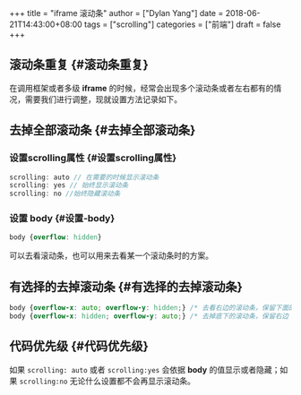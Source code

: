 +++
title = "iframe 滚动条"
author = ["Dylan Yang"]
date = 2018-06-21T14:43:00+08:00
tags = ["scrolling"]
categories = ["前端"]
draft = false
+++

## 滚动条重复 {#滚动条重复}

在调用框架或者多级 **iframe** 的时候，经常会出现多个滚动条或者左右都有的情况，需要我们进行调整，现就设置方法记录如下。


## 去掉全部滚动条 {#去掉全部滚动条}


### 设置scrolling属性 {#设置scrolling属性}

```javascript
scrolling: auto // 在需要的时候显示滚动条
scrolling: yes // 始终显示滚动条
scrolling: no //始终隐藏滚动条
```


### 设置 body {#设置-body}

```css
body {overflow: hidden}
```

可以去看滚动条，也可以用来去看某一个滚动条时的方案。


## 有选择的去掉滚动条 {#有选择的去掉滚动条}

```css
body {overflow-x: auto; overflow-y: hidden;} /* 去看右边的滚动条，保留下面的 */
body {overflow-x: hidden; overflow-y: auto;} /* 去掉底下的滚动条，保留右边 */
```


## 代码优先级 {#代码优先级}

如果 `scrolling: auto` 或者 `scrolling:yes` 会依据 **body** 的值显示或者隐藏；如果 `scrolling:no` 无论什么设置都不会再显示滚动条。
